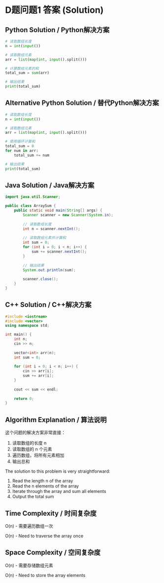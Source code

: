 # D题问题1 答案 (Solution)

## Python Solution / Python解决方案

```python
# 读取数组长度
n = int(input())

# 读取数组元素
arr = list(map(int, input().split()))

# 计算数组元素的和
total_sum = sum(arr)

# 输出结果
print(total_sum)
```

## Alternative Python Solution / 替代Python解决方案

```python
# 读取数组长度
n = int(input())

# 读取数组元素
arr = list(map(int, input().split()))

# 使用循环计算和
total_sum = 0
for num in arr:
    total_sum += num

# 输出结果
print(total_sum)
```

## Java Solution / Java解决方案

```java
import java.util.Scanner;

public class ArraySum {
    public static void main(String[] args) {
        Scanner scanner = new Scanner(System.in);
        
        // 读取数组长度
        int n = scanner.nextInt();
        
        // 读取数组元素并计算和
        int sum = 0;
        for (int i = 0; i < n; i++) {
            sum += scanner.nextInt();
        }
        
        // 输出结果
        System.out.println(sum);
        
        scanner.close();
    }
}
```

## C++ Solution / C++解决方案

```cpp
#include <iostream>
#include <vector>
using namespace std;

int main() {
    int n;
    cin >> n;
    
    vector<int> arr(n);
    int sum = 0;
    
    for (int i = 0; i < n; i++) {
        cin >> arr[i];
        sum += arr[i];
    }
    
    cout << sum << endl;
    
    return 0;
}
```

## Algorithm Explanation / 算法说明

这个问题的解决方案非常直接：
1. 读取数组的长度 n
2. 读取数组的 n 个元素
3. 遍历数组，将所有元素相加
4. 输出总和

The solution to this problem is very straightforward:
1. Read the length n of the array
2. Read the n elements of the array  
3. Iterate through the array and sum all elements
4. Output the total sum

## Time Complexity / 时间复杂度
O(n) - 需要遍历数组一次

O(n) - Need to traverse the array once

## Space Complexity / 空间复杂度  
O(n) - 需要存储数组元素

O(n) - Need to store the array elements
